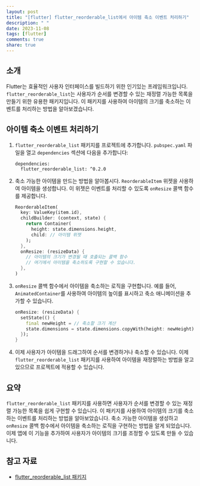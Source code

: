 ```yaml
---
layout: post
title: "[flutter] flutter_reorderable_list에서 아이템 축소 이벤트 처리하기"
description: " "
date: 2023-11-08
tags: [flutter]
comments: true
share: true
---
```


## 소개

Flutter는 효율적인 사용자 인터페이스를 빌드하기 위한 인기있는 프레임워크입니다. `flutter_reorderable_list`는 사용자가 순서를 변경할 수 있는 재정렬 가능한 목록을 만들기 위한 유용한 패키지입니다. 이 패키지를 사용하여 아이템의 크기를 축소하는 이벤트를 처리하는 방법을 알아보겠습니다.

## 아이템 축소 이벤트 처리하기

1. `flutter_reorderable_list` 패키지를 프로젝트에 추가합니다. `pubspec.yaml` 파일을 열고 `dependencies` 섹션에 다음을 추가합니다:

   ```
   dependencies:
     flutter_reorderable_list: ^0.2.0
   ```

2. 축소 가능한 아이템을 만드는 방법을 알아봅시다. `ReorderableItem` 위젯을 사용하여 아이템을 생성합니다. 이 위젯은 이벤트를 처리할 수 있도록 `onResize` 콜백 함수를 제공합니다.

   ```dart
   ReorderableItem(
     key: ValueKey(item.id),
     childBuilder: (context, state) {
       return Container(
         height: state.dimensions.height,
         child: // 아이템 위젯
       );
     },
     onResize: (resizeData) {
       // 아이템의 크기가 변경될 때 호출되는 콜백 함수
       // 여기에서 아이템을 축소하도록 구현할 수 있습니다.
     },
   )
   ```

3. `onResize` 콜백 함수에서 아이템을 축소하는 로직을 구현합니다. 예를 들어, `AnimatedContainer`를 사용하여 아이템의 높이를 표시하고 축소 애니메이션을 추가할 수 있습니다.

   ```dart
   onResize: (resizeData) {
     setState(() {
       final newHeight = // 축소할 크기 계산
       state.dimensions = state.dimensions.copyWith(height: newHeight);
     });
   }
   ```

4. 이제 사용자가 아이템을 드래그하여 순서를 변경하거나 축소할 수 있습니다. 이제 `flutter_reorderable_list` 패키지를 사용하여 아이템을 재정렬하는 방법을 알고 있으므로 프로젝트에 적용할 수 있습니다.

## 요약

`flutter_reorderable_list` 패키지를 사용하면 사용자가 순서를 변경할 수 있는 재정렬 가능한 목록을 쉽게 구현할 수 있습니다. 이 패키지를 사용하여 아이템의 크기를 축소하는 이벤트를 처리하는 방법을 알아보았습니다. 축소 가능한 아이템을 생성하고 `onResize` 콜백 함수에서 아이템을 축소하는 로직을 구현하는 방법을 알게 되었습니다. 이제 앱에 이 기능을 추가하여 사용자가 아이템의 크기를 조정할 수 있도록 만들 수 있습니다.

## 참고 자료
- [flutter_reorderable_list 패키지](https://pub.dev/packages/flutter_reorderable_list)